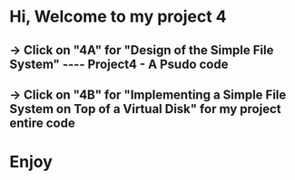 # Hi, Welcome to my project 4

## -> Click on "4A" for "Design of the Simple File System" ---- Project4 - A Psudo code 
## -> Click on "4B" for "Implementing a Simple File System on Top of a Virtual Disk" for my project entire code

# Enjoy
 
